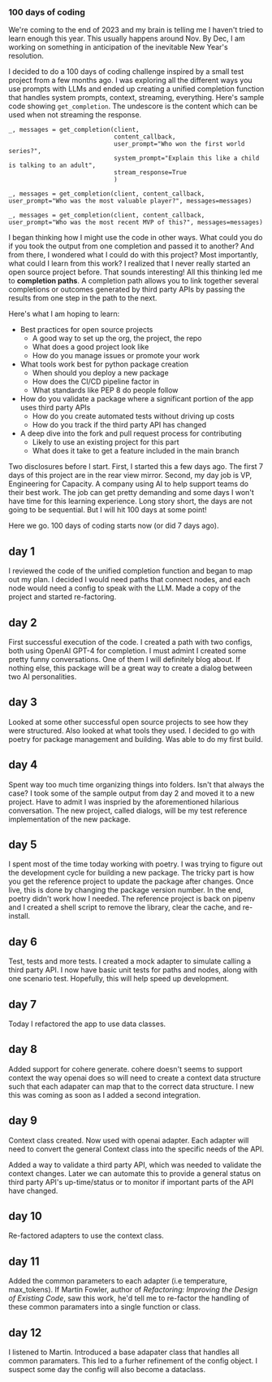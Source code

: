 ### 100 days of coding

We're coming to the end of 2023 and my brain is telling me I haven't tried to learn enough this year.  This usually happens around Nov.  By Dec, I am working on something in anticipation of the inevitable New Year's resolution.

I decided to do a 100 days of coding challenge inspired by a small test project from a few months ago. I was exploring all the different ways you use prompts with LLMs and ended up creating a unified completion function that handles system prompts, context, streaming, everything.  Here's sample code showing ```get_completion```.  The undescore is the content which can be used when not streaming the response.

```
_, messages = get_completion(client,
                             content_callback,
                             user_prompt="Who won the first world series?",
                             system_prompt="Explain this like a child is talking to an adult",
                             stream_response=True
                             )

_, messages = get_completion(client, content_callback, user_prompt="Who was the most valuable player?", messages=messages)

_, messages = get_completion(client, content_callback, user_prompt="Who was the most recent MVP of this?", messages=messages)

```

I began thinking how I might use the code in other ways. What could you do if you took the output from one completion and passed it to another?  And from there, I wondered what I could do with this project?  Most importantly, what could I learn from this work? I realized that I never really started an open source project before.  That sounds interesting!  All this thinking led me to **completion paths**.  A completion path allows you to link together several completions or outcomes generated by third party APIs by passing the results from one step in the path to the next.  

Here's what I am hoping to learn:

* Best practices for open source projects
  * A good way to set up the org, the project, the repo
  * What does a good project look like
  * How do you manage issues or promote your work
* What tools work best for python package creation
  * When should you deploy a new package
  * How does the CI/CD pipeline factor in
  * What standards like PEP 8 do people follow
* How do you validate a package where a significant portion of the app uses third party APIs
  * How do you create automated tests without driving up costs
  * How do you track if the third party API has changed
* A deep dive into the fork and pull request process for contributing
  * Likely to use an existing project for this part
  * What does it take to get a feature included in the main branch


Two disclosures before I start.  First, I started this a few days ago.  The first 7 days of this project are 
in the rear view mirror.  Second, my day job is VP, Engineering for Capacity.  A company using AI to help 
support teams do their best work.  The job can get pretty demanding and some days I won't have time for this 
learning experience.  Long story short, the days are not going to be sequential.  But I will hit 100 days at 
some point!

Here we go.  100 days of coding starts now (or did 7 days ago).
  
## day 1

I reviewed the code of the unified completion function and began to map out my plan.  I decided I would need
paths that connect nodes, and each node would need a config to speak with the LLM.  Made a copy of the project
and started re-factoring.

## day 2

First successful execution of the code.  I created a path with two configs, both using OpenAI GPT-4 for completion.
I must admint I created some pretty funny conversations.  One of them I will definitely blog about.  If nothing else,
this package will be a great way to create a dialog between two AI personalities.

## day 3

Looked at some other successful open source projects to see how they were structured.  Also looked at what tools 
they used.  I decided to go with poetry for package management and building.  Was able to do my first build.

## day 4

Spent way too much time organizing things into folders.  Isn't that always the case?  I took some of the sample 
output from day 2 and moved it to a new project.  Have to admit I was inspried by the aforementioned hilarious 
conversation.  The new project, called dialogs, will be my test reference implementation of the new package.

## day 5

I spent most of the time today working with poetry.  I was trying to figure out the development cycle for building
a new package.  The tricky part is how you get the reference project to update the package after changes.  Once live,
this is done by changing the package version number.  In the end, poetry didn't work how I needed.  The reference
project is back on pipenv and I created a shell script to remove the library, clear the cache, and re-install.

## day 6

Test, tests and more tests.  I created a mock adapter to simulate calling a third party API.  I now have basic
unit tests for paths and nodes, along with one scenario test.  Hopefully, this will help speed up development.

## day 7

Today I refactored the app to use data classes.

## day 8

Added support for cohere generate.  cohere doesn't seems to support context the way openai does so will need
to create a context data structure such that each adapater can map that to the correct data structure.
I new this was coming as soon as I added a second integration.

## day 9

Context class created.  Now used with openai adapter.  Each adapter will need to convert the general Context
class into the specific needs of the API.

Added a way to validate a third party API, which was needed to validate the context changes.  Later we can
automate this to provide a general status on third party API's up-time/status or to monitor if important parts 
of the API have changed.

## day 10

Re-factored adapters to use the context class.

## day 11

Added the common parameters to each adapter (i.e temperature, max_tokens).  If Martin Fowler, author of
*Refactoring: Improving the Design of Existing Code*, saw this work, he'd tell me to re-factor the
handling of these common paramaters into a single function or class.

## day 12

I listened to Martin.  Introduced a base adapater class that handles all common paramaters.  This led
to a furher refinement of the config object.  I suspect some day the config will also become a dataclass.
